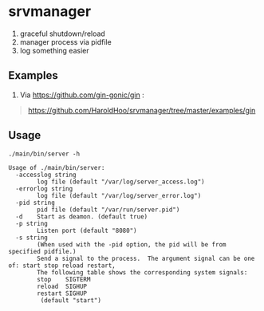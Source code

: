 # srvmanager
1. graceful shutdown/reload
2. manager process via pidfile
3. log something easier

## Examples
   1. Via https://github.com/gin-gonic/gin :
   > https://github.com/HaroldHoo/srvmanager/tree/master/examples/gin

## Usage
```
./main/bin/server -h

Usage of ./main/bin/server:
  -accesslog string
    	log file (default "/var/log/server_access.log")
  -errorlog string
    	log file (default "/var/log/server_error.log")
  -pid string
    	pid file (default "/var/run/server.pid")
  -d	Start as deamon. (default true)
  -p string
    	Listen port (default "8080")
  -s string
    	(When used with the -pid option, the pid will be from specified pidfile.)
    	Send a signal to the process.  The argument signal can be one of: start stop reload restart,
    	The following table shows the corresponding system signals:
    	stop	SIGTERM
    	reload	SIGHUP
    	restart	SIGHUP
    	 (default "start")
```

